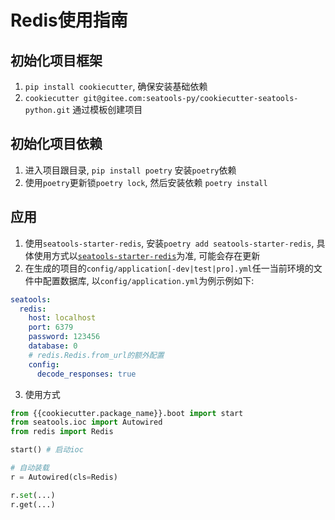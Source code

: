 # Redis使用指南

## 初始化项目框架
1. `pip install cookiecutter`, 确保安装基础依赖
2. `cookiecutter git@gitee.com:seatools-py/cookiecutter-seatools-python.git` 通过模板创建项目

## 初始化项目依赖
1. 进入项目跟目录, `pip install poetry` 安装`poetry`依赖
2. 使用`poetry`更新锁`poetry lock`, 然后安装依赖 `poetry install`

## 应用
1. 使用`seatools-starter-redis`, 安装`poetry add seatools-starter-redis`, 具体使用方式以[`seatools-starter-redis`](https://gitee.com/seatools-py/seatools-starter-redis)为准, 可能会存在更新
2. 在生成的项目的`config/application[-dev|test|pro].yml`任一当前环境的文件中配置数据库, 以`config/application.yml`为例示例如下:
```yaml
seatools:
  redis:
    host: localhost
    port: 6379
    password: 123456
    database: 0
    # redis.Redis.from_url的额外配置
    config:
      decode_responses: true
```
3. 使用方式
```python
from {{cookiecutter.package_name}}.boot import start
from seatools.ioc import Autowired
from redis import Redis

start() # 启动ioc

# 自动装载
r = Autowired(cls=Redis)

r.set(...)
r.get(...)


```